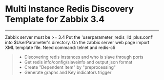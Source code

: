 # Multi Instance Redis Discovery Template for Zabbix 3.4
------
Zabbix server must be >= 3.4
Put the 'userparameter_redis_lld_plus.conf' into $UserParameter's directory.
On the zabbix server web page import XML template file.
Need command: telnet and redis-cli


> * Discovering redis instances and who is slave through ports
> * Get redis info/config/slaveinfo and output json format
> * Create "Dependent Item" by "preprocessing"
> * Generate graphs and Key indicators trigger
